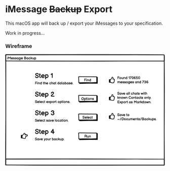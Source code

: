 # iMessage ~~Backup~~ Export
This macOS app will back up / export your iMessages to your specification. 

Work in progress...

### Wireframe
![iMessage Backup mock](https://raw.githubusercontent.com/patmcgtx/imessage-backup/main/mocks/Step%204.png)

